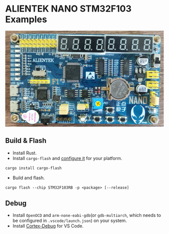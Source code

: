 # ALIENTEK NANO STM32F103 Examples

![board](docs/board.jpg)

## Build & Flash

- Install Rust.
- Install `cargo-flash` and [configure it](https://probe.rs/docs/getting-started/probe-setup/) for your platform.

```txt
cargo install cargo-flash
```

- Build and flash.

```txt
cargo flash --chip STM32F103RB -p <package> [--release]
```

## Debug

- Install `OpenOCD` and `arm-none-eabi-gdb`(or `gdb-multiarch`, which needs to be configured in `.vscode/launch.json`) on your system.
- Install [Cortex-Debug](https://marketplace.visualstudio.com/items?itemName=marus25.cortex-debug) for VS Code.
